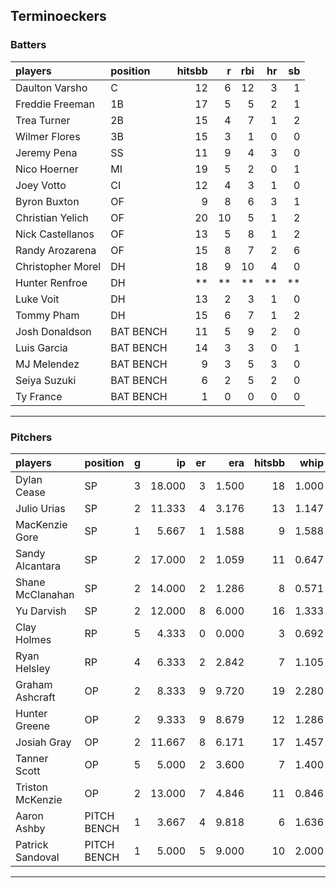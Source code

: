 ## Terminoeckers

### Batters

 
|players           |position  | hitsbb|  r| rbi| hr| sb| 
|:-----------------|:---------|------:|--:|---:|--:|--:| 
|Daulton Varsho    |C         |     12|  6|  12|  3|  1| 
|Freddie Freeman   |1B        |     17|  5|   5|  2|  1| 
|Trea Turner       |2B        |     15|  4|   7|  1|  2| 
|Wilmer Flores     |3B        |     15|  3|   1|  0|  0| 
|Jeremy Pena       |SS        |     11|  9|   4|  3|  0| 
|Nico Hoerner      |MI        |     19|  5|   2|  0|  1| 
|Joey Votto        |CI        |     12|  4|   3|  1|  0| 
|Byron Buxton      |OF        |      9|  8|   6|  3|  1| 
|Christian Yelich  |OF        |     20| 10|   5|  1|  2| 
|Nick Castellanos  |OF        |     13|  5|   8|  1|  2| 
|Randy Arozarena   |OF        |     15|  8|   7|  2|  6| 
|Christopher Morel |DH        |     18|  9|  10|  4|  0| 
|Hunter Renfroe    |DH        |     **| **|  **| **| **| 
|Luke Voit         |DH        |     13|  2|   3|  1|  0| 
|Tommy Pham        |DH        |     15|  6|   7|  1|  2| 
|Josh Donaldson    |BAT BENCH |     11|  5|   9|  2|  0| 
|Luis Garcia       |BAT BENCH |     14|  3|   3|  0|  1| 
|MJ Melendez       |BAT BENCH |      9|  3|   5|  3|  0| 
|Seiya Suzuki      |BAT BENCH |      6|  2|   5|  2|  0| 
|Ty France         |BAT BENCH |      1|  0|   0|  0|  0| 


* * *

### Pitchers

 
|players          |position    |  g|     ip| er|   era| hitsbb|  whip| so|  w| sv| 
|:----------------|:-----------|--:|------:|--:|-----:|------:|-----:|--:|--:|--:| 
|Dylan Cease      |SP          |  3| 18.000|  3| 1.500|     18| 1.000| 25|  2|  0| 
|Julio Urias      |SP          |  2| 11.333|  4| 3.176|     13| 1.147| 12|  2|  0| 
|MacKenzie Gore   |SP          |  1|  5.667|  1| 1.588|      9| 1.588|  3|  0|  0| 
|Sandy Alcantara  |SP          |  2| 17.000|  2| 1.059|     11| 0.647| 13|  2|  0| 
|Shane McClanahan |SP          |  2| 14.000|  2| 1.286|      8| 0.571| 20|  2|  0| 
|Yu Darvish       |SP          |  2| 12.000|  8| 6.000|     16| 1.333| 19|  0|  0| 
|Clay Holmes      |RP          |  5|  4.333|  0| 0.000|      3| 0.692|  4|  0|  4| 
|Ryan Helsley     |RP          |  4|  6.333|  2| 2.842|      7| 1.105| 14|  2|  1| 
|Graham Ashcraft  |OP          |  2|  8.333|  9| 9.720|     19| 2.280|  2|  0|  0| 
|Hunter Greene    |OP          |  2|  9.333|  9| 8.679|     12| 1.286| 10|  0|  0| 
|Josiah Gray      |OP          |  2| 11.667|  8| 6.171|     17| 1.457| 17|  1|  0| 
|Tanner Scott     |OP          |  5|  5.000|  2| 3.600|      7| 1.400|  5|  2|  3| 
|Triston McKenzie |OP          |  2| 13.000|  7| 4.846|     11| 0.846| 14|  1|  0| 
|Aaron Ashby      |PITCH BENCH |  1|  3.667|  4| 9.818|      6| 1.636|  6|  0|  0| 
|Patrick Sandoval |PITCH BENCH |  1|  5.000|  5| 9.000|     10| 2.000|  9|  0|  0| 


* * *


